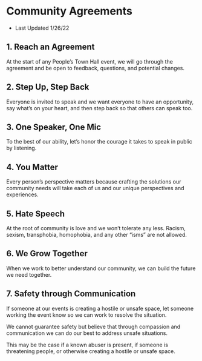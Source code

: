 # Community Agreements

- Last Updated 1/26/22

## 1. Reach an Agreement

At the start of any People’s Town Hall event, we will go through the agreement and be open to feedback, questions, and potential changes.

## 2. Step Up, Step Back

Everyone is invited to speak and we want everyone to have an opportunity, say what’s on your heart, and then step back so that others can speak too.

## 3. One Speaker, One Mic

To the best of our ability, let’s honor the courage it takes to speak in public by listening.

## 4. You Matter

Every person’s perspective matters because crafting the solutions our community needs will take each of us and our unique perspectives and experiences.

## 5. Hate Speech 

At the root of community is love and we won’t tolerate any less. Racism, sexism, transphobia, homophobia, and any other “isms” are not allowed.

## 6. We Grow Together

When we work to better understand our community, we can build the future we need together.

## 7. Safety through Communication

If someone at our events is creating a hostile or unsafe space, let someone working the event know so we can work to resolve the situation.

We cannot guarantee safety but believe that through compassion and communication we can do our best to address unsafe situations.

This may be the case if a known abuser is present, if someone is threatening people, or otherwise creating a hostile or unsafe space.
